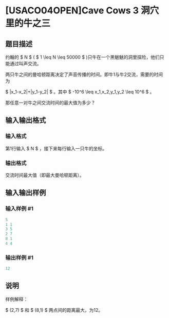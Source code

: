 # [USACO04OPEN]Cave Cows 3 洞穴里的牛之三

## 题目描述

约翰的 $ N $ ( $ 1 \leq N \leq 50000 $ )只牛在一个黑魃魃的洞里探险，他们只能通过叫声交流。

两只牛之间的曼哈顿距离决定了声音传播的时间。即牛1与牛2交流，需要的时间为

$ |x_1-x_2|+|y_1-y_2| $ 。其中 $ -10^6 \leq x_1,x_2,y_1,y_2 \leq 10^6 $ 。

那任意一对牛之间交流时间的最大值为多少？

## 输入输出格式

### 输入格式

第1行输入 $ N $ ，接下来每行输入一只牛的坐标。

### 输出格式

交流时间最大值（即最大曼哈顿距离）。

## 输入输出样例

### 输入样例 #1

```cpp
5
1 1
3 5
2 7
8 1
4 4
```


### 输出样例 #1

```cpp
12
```


## 说明

样例解释：

$ (2,7) $ 和 $ (8,1) $ 两点间的距离最大，为12。

